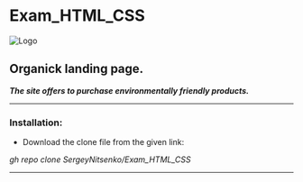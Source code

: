 # Exam_HTML_CSS

![Logo](../Exam_HTMl_CSS/images/logo.svg)

## Organick landing page.

**_The site offers to purchase environmentally friendly products._**

---

### Installation:

- Download the clone file from the given link:

_gh repo clone SergeyNitsenko/Exam_HTML_CSS_

---
